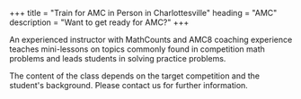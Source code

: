 +++
title = "Train for AMC in Person in Charlottesville"
heading = "AMC"
description = "Want to get ready for AMC?"
+++

An experienced instructor with MathCounts and AMC8 coaching experience teaches mini-lessons on topics commonly found in competition math problems and leads students in solving practice problems.

The content of the class depends on the target competition and the student's background. Please contact us for further information. 